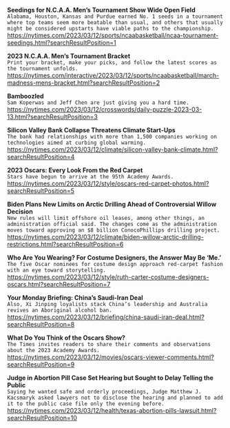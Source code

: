 **Seedings for N.C.A.A. Men’s Tournament Show Wide Open Field**\
`Alabama, Houston, Kansas and Purdue earned No. 1 seeds in a tournament where top teams seem more beatable than usual, and others that usually might be considered upstarts have viable paths to the championship.`\
https://nytimes.com/2023/03/12/sports/ncaabasketball/ncaa-tournament-seedings.html?searchResultPosition=1

**2023 N.C.A.A. Men’s Tournament Bracket**\
`Print your bracket, make your picks, and follow the latest scores as the tournament unfolds.`\
https://nytimes.com/interactive/2023/03/12/sports/ncaabasketball/march-madness-mens-bracket.html?searchResultPosition=2

**Bamboozled**\
`Sam Koperwas and Jeff Chen are just giving you a hard time.`\
https://nytimes.com/2023/03/12/crosswords/daily-puzzle-2023-03-13.html?searchResultPosition=3

**Silicon Valley Bank Collapse Threatens Climate Start-Ups**\
`The bank had relationships with more than 1,500 companies working on technologies aimed at curbing global warming.`\
https://nytimes.com/2023/03/12/climate/silicon-valley-bank-climate.html?searchResultPosition=4

**2023 Oscars: Every Look From the Red Carpet**\
`Stars have begun to arrive at the 95th Academy Awards.`\
https://nytimes.com/2023/03/12/style/oscars-red-carpet-photos.html?searchResultPosition=5

**Biden Plans New Limits on Arctic Drilling Ahead of Controversial Willow Decision**\
`New rules will limit offshore oil leases, among other things, an administration official said. The changes come as the administration moves toward approving an $8 billion ConocoPhillips drilling project.`\
https://nytimes.com/2023/03/12/climate/biden-willow-arctic-drilling-restrictions.html?searchResultPosition=6

**Who Are You Wearing? For Costume Designers, the Answer May Be ‘Me.’**\
`The five Oscar nominees for costume design approach red-carpet fashion with an eye toward storytelling.`\
https://nytimes.com/2023/03/12/style/ruth-carter-costume-designers-oscars.html?searchResultPosition=7

**Your Monday Briefing: China’s Saudi-Iran Deal**\
`Also, Xi Jinping loyalists stack China’s leadership and Australia revives an Aboriginal alcohol ban.`\
https://nytimes.com/2023/03/12/briefing/china-saudi-iran-deal.html?searchResultPosition=8

**What Do You Think of the Oscars Show?**\
`The Times invites readers to share their comments and observations about the 2023 Academy Awards.`\
https://nytimes.com/2023/03/12/movies/oscars-viewer-comments.html?searchResultPosition=9

**Judge in Abortion Pill Case Set Hearing but Sought to Delay Telling the Public**\
`Saying he wanted safe and orderly proceedings, Judge Matthew J. Kacsmaryk asked lawyers not to disclose the hearing and planned to add it to the public case file only the evening before.`\
https://nytimes.com/2023/03/12/health/texas-abortion-pills-lawsuit.html?searchResultPosition=10

